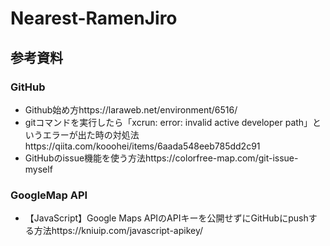 # Nearest-RamenJiro

## 参考資料
### GitHub
- Github始め方https://laraweb.net/environment/6516/
- gitコマンドを実行したら「xcrun: error: invalid active developer path」というエラーが出た時の対処法https://qiita.com/kooohei/items/6aada548eeb785dd2c91
- GitHubのissue機能を使う方法https://colorfree-map.com/git-issue-myself

### GoogleMap API
- 【JavaScript】Google Maps APIのAPIキーを公開せずにGitHubにpushする方法https://kniuip.com/javascript-apikey/